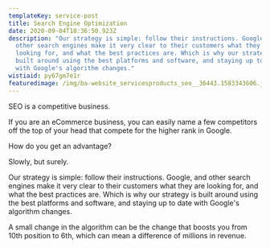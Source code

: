 ```yaml
---
templateKey: service-post
title: Search Engine Optimization
date: 2020-09-04T18:36:50.923Z
description: "Our strategy is simple: follow their instructions. Google, and
  other search engines make it very clear to their customers what they are
  looking for, and what the best practices are. Which is why our strategy is
  built around using the best platforms and software, and staying up to date
  with Google's algorithm changes."
wistiaid: py67gm7e1r
featuredimage: /img/ba-website_servicesproducts_seo__36443.1583343606.jpg
---
```

SEO is a competitive business.

If you are an eCommerce business, you can easily name a few competitors off the top of your head that compete for the higher rank in Google.

How do you get an advantage?

Slowly, but surely.

Our strategy is simple: follow their instructions. Google, and other search engines make it very clear to their customers what they are looking for, and what the best practices are. Which is why our strategy is built around using the best platforms and software, and staying up to date with Google's algorithm changes.

A small change in the algorithm can be the change that boosts you from 10th position to 6th, which can mean a difference of millions in revenue.